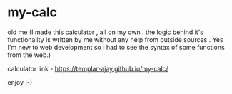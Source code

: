 # my-calc
old me (I made this calculator , all on my own . the logic behind it's functionality is written by me without any help from outside sources . Yes I'm new to web development so I had to see the syntax of some functions from the web.)

calculator link - https://templar-ajay.github.io/my-calc/

enjoy :-)
